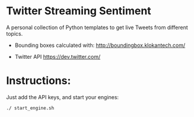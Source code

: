 # Twitter Streaming Sentiment

A personal collection of Python templates to get live Tweets from different topics.

- Bounding boxes calculated with:
  http://boundingbox.klokantech.com/

- Twitter API
  https://dev.twitter.com/

# Instructions:

Just add the API keys, and start your engines:

```
./ start_engine.sh
```
